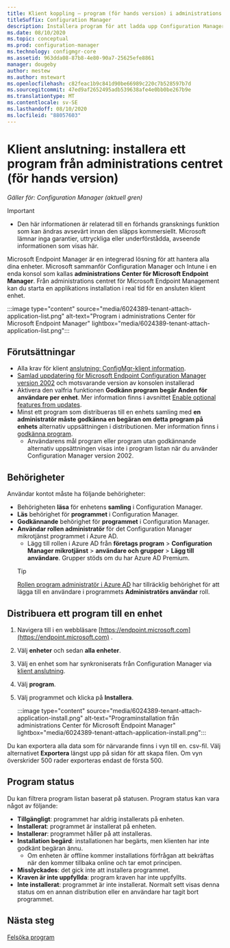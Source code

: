 ```yaml
---
title: Klient koppling – program (för hands version) i administrations centret
titleSuffix: Configuration Manager
description: Installera program för att ladda upp Configuration Manager enheter från administrations centret.
ms.date: 08/10/2020
ms.topic: conceptual
ms.prod: configuration-manager
ms.technology: configmgr-core
ms.assetid: 963dda08-87b8-4e80-90a7-25625efe8861
manager: dougeby
author: mestew
ms.author: mstewart
ms.openlocfilehash: c82feac1b9c841d90be66989c220c7b528597b7d
ms.sourcegitcommit: 47ed9af2652495adb539638afe4e0bb0be267b9e
ms.translationtype: MT
ms.contentlocale: sv-SE
ms.lasthandoff: 08/10/2020
ms.locfileid: "88057603"
---
```

# <a name="tenant-attach-install-an-application-from-the-admin-center-preview"></a><a name="bkmk_apps"></a>Klient anslutning: installera ett program från administrations centret (för hands version)
<!--cm 6024389, in 7220536 pubpreview Aug 10, 2020-->
*Gäller för: Configuration Manager (aktuell gren)*

> [!Important]
> - Den här informationen är relaterad till en förhands gransknings funktion som kan ändras avsevärt innan den släpps kommersiellt. Microsoft lämnar inga garantier, uttryckliga eller underförstådda, avseende informationen som visas här.

Microsoft Endpoint Manager är en integrerad lösning för att hantera alla dina enheter. Microsoft sammanför Configuration Manager och Intune i en enda konsol som kallas **administrations Center för Microsoft Endpoint Manager**. Från administrations centret för Microsoft Endpoint Management kan du starta en applikations installation i real tid för en ansluten klient enhet.

   :::image type="content" source="media/6024389-tenant-attach-application-list.png" alt-text="Program i administrations Center för Microsoft Endpoint Manager" lightbox="media/6024389-tenant-attach-application-list.png":::

## <a name="prerequisites"></a>Förutsättningar

- Alla krav för klient [anslutning: ConfigMgr-klient information](client-details.md#prerequisites).
- [Samlad uppdatering för Microsoft Endpoint Configuration Manager version 2002](https://support.microsoft.com/help/4560496/) och motsvarande version av konsolen installerad
- Aktivera den valfria funktionen **Godkänn program begär Anden för användare per enhet**. Mer information finns i avsnittet [Enable optional features from updates](../core/servers/manage/install-in-console-updates.md#bkmk_options).
- Minst ett program som distribueras till en enhets samling med **en administratör måste godkänna en begäran om detta program på enhets** alternativ uppsättningen i distributionen. Mer information finns i [godkänna program](../apps/deploy-use/app-approval.md#bkmk_opt).
   - Användarens mål program eller program utan godkännande alternativ uppsättningen visas inte i program listan när du använder Configuration Manager version 2002.

## <a name="permissions"></a>Behörigheter

Användar kontot måste ha följande behörigheter:

- Behörigheten **läsa** för enhetens **samling** i Configuration Manager.
- **Läs** behörighet för **programmet** i Configuration Manager.
- **Godkännande** behörighet för **programmet** i Configuration Manager.
- **Användar rollen administratör** för det Configuration Manager mikrotjänst programmet i Azure AD. 
  - Lägg till rollen i Azure AD från **företags program**  >  **Configuration Manager mikrotjänst**  >  **användare och grupper**  >  **Lägg till användare**. Grupper stöds om du har Azure AD Premium.
   > [!TIP]
   > [Rollen program administratör i Azure AD](https://docs.microsoft.com/azure/active-directory/users-groups-roles/directory-assign-admin-roles) har tillräcklig behörighet för att lägga till en användare i programmets **Administratörs användar** roll.

## <a name="deploy-an-application-to-a-device"></a><a name="bkmk_deploy"></a>Distribuera ett program till en enhet

1. Navigera till i en webbläsare [https://endpoint.microsoft.com](https://endpoint.microsoft.com) .
1. Välj **enheter** och sedan **alla enheter**.
1. Välj en enhet som har synkroniserats från Configuration Manager via [klient anslutning](device-sync-actions.md).
1. Välj **program**.
1. Välj programmet och klicka på **Installera**.

   :::image type="content" source="media/6024389-tenant-attach-application-install.png" alt-text="Programinstallation från administrations Center för Microsoft Endpoint Manager" lightbox="media/6024389-tenant-attach-application-install.png":::

Du kan exportera alla data som för närvarande finns i vyn till en. csv-fil. Välj alternativet **Exportera** längst upp på sidan för att skapa filen. Om vyn överskrider 500 rader exporteras endast de första 500.

## <a name="application-status"></a>Program status

Du kan filtrera program listan baserat på statusen. Program status kan vara något av följande:

- **Tillgängligt**: programmet har aldrig installerats på enheten.
- **Installerat**: programmet är installerat på enheten.
- **Installerar**: programmet håller på att installeras.
- **Installation begärd**: installationen har begärts, men klienten har inte godkänt begäran ännu.
   - Om enheten är offline kommer installations förfrågan att bekräftas när den kommer tillbaka online och tar emot principen.  
- **Misslyckades**: det gick inte att installera programmet.
- **Kraven är inte uppfyllda**: program kraven har inte uppfyllts.
- **Inte installerat**: programmet är inte installerat. Normalt sett visas denna status om en annan distribution eller en användare har tagit bort programmet.


## <a name="next-steps"></a>Nästa steg

[Felsöka program](troubleshoot-applications.md)